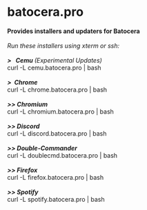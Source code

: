 # batocera.pro
<b>Provides installers and updaters for Batocera</b><br>
<br>
<i>Run these installers using xterm or ssh:</i><br>
<br>
<b><i>>&nbsp;&nbsp; Cemu </b>(Experimental Updates)</i><br>
curl -L cemu.batocera.pro | bash <br>
<br>
<b><i>>&nbsp; Chrome</i></b> <br>
curl -L chrome.batocera.pro | bash <br>
<br>
<b><i>>> Chromium</i></b> <br>
curl -L chromium.batocera.pro | bash <br>
<br>
<b><i>>> Discord</i></b> <br>
curl -L discord.batocera.pro | bash <br>
<br>
<b><i>>> Double-Commander</i></b> <br>
curl -L doublecmd.batocera.pro | bash <br>
<br>
<b><i>>> Firefox</i></b> <br>
curl -L firefox.batocera.pro | bash <br>
<br>
<b><i>>> Spotify</i></b> <br>
curl -L spotify.batocera.pro | bash
<br>
<br>
<br> 
